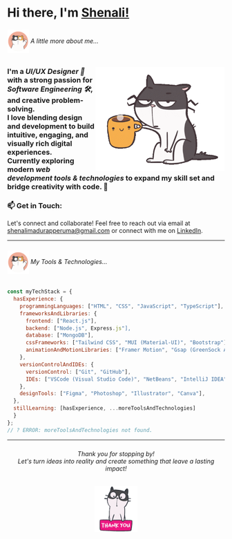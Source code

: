 ### <h1>Hi there, I'm [Shenali!](https://github.com/Shenali-Madurapperuma/)</h1>

### <h6><img align="center" src="assets/intro.gif" width="50"> <em>A little more about me... </em></h6>
### <img align="right" width="300" alt="Hello" src="assets/hello.gif" />
### I'm a <em>UI/UX Designer 🎨</em> with a strong passion for <em>Software Engineering 🛠</em>, and creative problem-solving.<br/>I love blending design and development to build intuitive, engaging, and visually rich digital experiences.<br/>Currently exploring modern <em>web development tools & technologies</em> to expand my skill set and bridge creativity with code. 🚀

### 📫 Get in Touch:
Let's connect and collaborate! Feel free to reach out via email at shenalimadurapperuma@gmail.com or connect with me on [LinkedIn](https://www.linkedin.com/in/shenali-madurapperuma/).
<hr>

### <h6><img align="center" src="assets/intro.gif" width="50"> <em>My Tools & Technologies... </em></h6>

```javascript
const myTechStack = {
  hasExperience: {
    programmingLanguages: ["HTML", "CSS", "JavaScript", "TypeScript"],
    frameworksAndLibraries: {
      frontend: ["React.js"],
      backend: ["Node.js", Express.js"],
      database: ["MongoDB"],
      cssFrameworks: ["Tailwind CSS", "MUI (Material-UI)", "Bootstrap"],
      animationAndMotionLibraries: ["Framer Motion", "Gsap (GreenSock Animation Platform)", "LottieFiles"],
    },
    versionControlAndIDEs: {
      versionControl: ["Git", "GitHub"],
      IDEs: ["VSCode (Visual Studio Code)", "NetBeans", "IntelliJ IDEA", "CodeBlocks"]
    },
    designTools: ["Figma", "Photoshop", "Illustrator", "Canva"],
  },
  stillLearning: [hasExperience, ...moreToolsAndTechnologies]
  }
};
// ? ERROR: moreToolsAndTechnologies not found.
```
<hr>

### <h6 align="center"><em>Thank you for stopping by!</em><br/>Let's turn ideas into reality and create something that leave a lasting impact!</h6>
### <div align="center"><img width="100" alt="thank you..." src="assets/thanks.gif" /></div>




